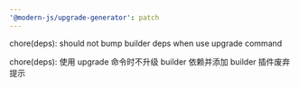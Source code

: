 ```yaml
---
'@modern-js/upgrade-generator': patch
---
```


chore(deps): should not bump builder deps when use upgrade command

chore(deps): 使用 upgrade 命令时不升级 builder 依赖并添加 builder 插件废弃提示
